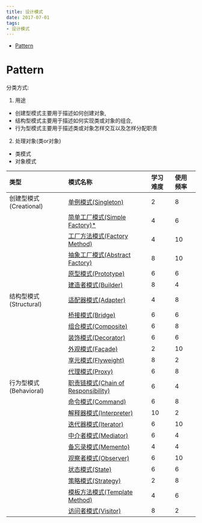 ```yaml
---
title: 设计模式
date: 2017-07-01
tags:
- 设计模式
---
```

<!-- TOC -->

- [Pattern](#pattern)

<!-- /TOC -->

# Pattern

分类方式:

1. 用途
* 创建型模式主要用于描述如何创建对象,
* 结构型模式主要用于描述如何实现类或对象的组合,
* 行为型模式主要用于描述类或对象怎样交互以及怎样分配职责
2. 处理对象(类or对象)
* 类模式
* 对象模式


| 类型                   | 模式名称                                                     | 学习难度 | 使用频率 |
| :--------------------- | :----------------------------------------------------------- | :------- | :------- |
| 创建型模式(Creational) | [单例模式(Singleton)](./01.Creational/04.单例模式.md)        | 2        | 8        |
|                        | [简单工厂模式(Simple Factory)*](./01.Creational/01.简单工厂模式.md) | 4        | 6        |
|                        | [工厂方法模式(Factory Method)](./01.Creational/02.工厂方法模式.md) | 4        | 10       |
|                        | [抽象工厂模式(Abstract Factory)](./01.Creational/03.抽象工厂模式.md) | 8        | 10       |
|                        | [原型模式(Prototype)](./01.Creational/05.原型模式.md)        | 6        | 6        |
|                        | [建造者模式(Builder)](./01.Creational/06.建造者模式.md)      | 8        | 4        |
| 结构型模式(Structural) | [适配器模式(Adapter)](./02.Structural/适配器模式.md)                         | 4        | 8        |
|                        | [桥接模式(Bridge)](./02.Structural/桥接模式.md)                              | 6        | 6        |
|                        | [组合模式(Composite)](./02.Structural/组合模式.md)                           | 6        | 8        |
|                        | [装饰模式(Decorator)](./02.Structural/装饰模式.md)                           | 6        | 6        |
|                        | [外观模式(Façade)](./02.Structural/外观模式.md)                              | 2        | 10       |
|                        | [享元模式(Flyweight)](./02.Structural/享元模式.md)                           | 8        | 2        |
|                        | [代理模式(Proxy)](./02.Structural/代理模式.md)                               | 6        | 8        |
| 行为型模式(Behavioral) | [职责链模式(Chain of Responsibility)](职责链模式.md)         | 6        | 4        |
|                        | [命令模式(Command)](命令模式.md)                             | 6        | 8        |
|                        | [解释器模式(Interpreter)](解释器模式.md)                     | 10       | 2        |
|                        | [迭代器模式(Iterator)](迭代器模式.md)                        | 6        | 10       |
|                        | [中介者模式(Mediator)](中介者模式.md)                        | 6        | 4        |
|                        | [备忘录模式(Memento)](备忘录模式.md)                         | 4        | 4        |
|                        | [观察者模式(Observer)](观察者模式.md)                        | 6        | 10       |
|                        | [状态模式(State)](状态模式.md)                               | 6        | 6        |
|                        | [策略模式(Strategy)](策略模式.md)                            | 2        | 8        |
|                        | [模板方法模式(Template Method)](模板方法模式.md)             | 4        | 6        |
|                        | [访问者模式(Visitor)](访问者模式.md)                         | 8        | 2        |

